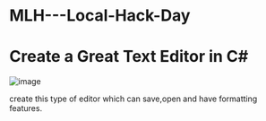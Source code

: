 # MLH---Local-Hack-Day

# Create a Great Text Editor in C#

![image](https://user-images.githubusercontent.com/65763501/112810815-0d272f80-9099-11eb-9233-f979751081c7.png)

create this type of editor which can save,open and have formatting features.
